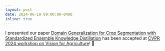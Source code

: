 ```yaml
---
layout: post
date: 2024-06-19 09:00:00-0400
inline: true
---
```


I presented our paper [Domain Generalization for Crop Segmentation with Standardized Ensemble Knowledge Distillation](https://arxiv.org/abs/2304.01029) has been accepted at [CVPR 2024 workshop on Vision for Agriculture](https://www.agriculture-vision.com/agriculture-vision-2024)! 🌵
